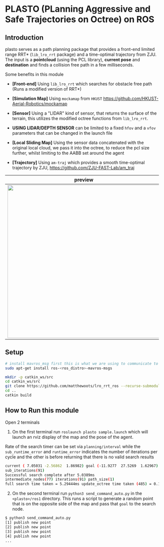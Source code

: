 # PLASTO (PLanning Aggressive and Safe Trajectories on Octree) on ROS

## Introduction
plasto serves as a path planning package that provides a front-end limited range RRT* (`lib_lro_rrt` package) and a time-optimal trajectory from ZJU. The input is a **pointcloud** (using the PCL library), **current pose** and **destination** and finds a collision free path in a few milliseconds.

Some benefits in this module
- **[Front-end]** Using `lib_lro_rrt` which searches for obstacle free path (Runs a modified version of RRT*)

- **[Simulation Map]** Using `mockamap` from `HKUST` https://github.com/HKUST-Aerial-Robotics/mockamap

- **[Sensor]** Using a "LIDAR" kind of sensor, that returns the surface of the terrain, this utilizes the modified octree functions from `lib_lro_rrt`.

- **USING LIDAR/DEPTH SENSOR** can be limited to a fixed `hfov` and a `vfov` parameters that can be changed in the launch file

- **[Local Sliding Map]** Using the sensor data concatenated with the original local cloud, we pass it into the octree, to reduce the pcl size further, whilst limiting to the AABB set around the agent

- **[Trajectory]** Using `am-traj` which provides a smooth time-optimal trajectory by ZJU, https://github.com/ZJU-FAST-Lab/am_traj

| preview | random_fov |
| :--: | :--: |
| [<img src="lro_rrt_am.gif" width="500"/>](lro_rrt_am.gif) | [<img src="lro_rrt_range.jpg" width="450"/>](lro_rrt_range.jpg) |

## Setup
```bash
# install mavros_msg first this is what we are using to communicate to the uav
sudo apt-get install ros-<ros_distro>-mavros-msgs

mkdir -p catkin_ws/src
cd catkin_ws/src
git clone https://github.com/matthewoots/lro_rrt_ros --recurse-submodules
cd ..
catkin build
```

## How to Run this module
Open 2 terminals

1. On the first terminal run `roslaunch plasto sample.launch` which will launch an rviz display of the map and the pose of the agent.

Rate of the search timer can be set via `planning/interval` while the `sub_runtime_error` and `runtime_error` indicates the number of iterations per cycle and the other is before returning that there is no valid search results
```bash
current ( 7.05031 -2.56862  1.86982) goal (-11.9277  27.5269  1.62967) 
sub_iterations(91)
Successful search complete after 5.0389ms
intermediate_nodes(77) iterations(91) path_size(1)
full search time taken = 5.29444ms update_octree time taken (485) = 0.13171ms update_check time taken = 0.016402ms
```

2. On the second terminal run `python3 send_command_auto.py` in the `<plasto>/ros1` directory. This runs a script to generate a random point that is on the opposite side of the map and pass that `goal` to the search node.  
```bash
$ python3 send_command_auto.py
[1] publish new point
[2] publish new point
[3] publish new point
[4] publish new point
...
```